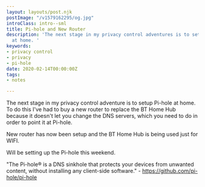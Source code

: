 ```yaml
---
layout: layouts/post.njk
postImage: "/v1579162295/og.jpg"
introClass: intro--sml
title: Pi-hole and New Router
description: 'The next stage in my privacy control adventures is to setup Pi-hole
  at home. '
keywords:
- privacy control
- privacy
- pi-hole
date: 2020-02-14T00:00:00Z
tags:
- notes

---
```

The next stage in my privacy control adventure is to setup Pi-hole at home. To do this I've had to buy a new router to replace the BT Home Hub because it doesn't let you change the DNS servers, which you need to do in order to point it at Pi-hole.

New router has now been setup and the BT Home Hub is being used just for WIFI.

Will be setting up the Pi-hole this weekend.

"The Pi-hole® is a DNS sinkhole that protects your devices from unwanted content, without installing any client-side software." - https://github.com/pi-hole/pi-hole
